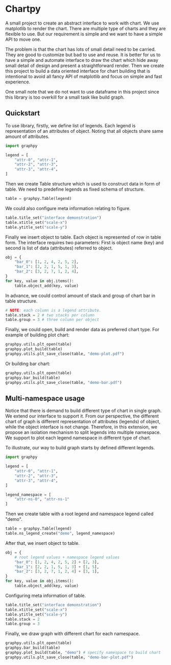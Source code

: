 # Chartpy

A small project to create an abstract interface to work with chart.
We use matplotlib to render the chart.
There are multiple type of charts and they are flexible to use.
But our requirement is simple and we want to have a simple API to move one.

The problem is that the chart has lots of small detail need to be carried.
They are good to customize but bad to use and reuse.
It is better for us to have a simple and automate interface to draw the chart
which hide away small detail of design and present a straightforward render.
Then we create this project to build a data oriented interface for chart building
that is intentional to avoid all fancy API of matplotlib
and focus on simple and fast experience.

One small note that we do not want to use dataframe in this project
since this library is too overkill for a small task like build graph.

## Quickstart

To use library, firstly, we define list of legends.
Each legend is representation of an attributes of object.
Noting that all objects share same amount of attributes.
```python
import graphpy

legend = [
    "attr-0", "attr-1",
    "attr-2", "attr-3",
    "attr-3", "attr-4",
]
```

Then we create Table structure
which is used to construct data in form of table.
We need to predefine legends as fixed schema of structure.
```python
table = graphpy.Table(legend)
```

We could also configure meta information relating to figure.
```python
table.title_set("interface demonstration")
table.xtitle_set("scale-x")
table.ytitle_set("scale-y")
```

Finally we insert object to table.
Each object is represented of row in table form.
The interface requires two parameters:
First is object name (key)
and second is list of data (attributes) referred to object.
```python
obj = {
    "bar_0": [1, 2, 4, 2, 5, 2],
    "bar_1": [2, 2, 1, 5, 1, 3],
    "bar_2": [3, 2, 7, 1, 2, 4],
}
for key, value in obj.items():
    table.object_add(key, value)
```

In advance, we could control amount of stack and group of chart bar
in table structure.
```python
# NOTE: each column is a legend attribute.
table.stack = 2 # two stacks per column
table.group = 3 # three column per object
```

Finally, we could open, build and render data as preferred chart type.
For example of building plot chart:
```python
graphpy.utils.plt_open(table)
graphpy.plot_build(table)
graphpy.utils.plt_save_close(table, "demo-plot.pdf")
```

Or building bar chart:
```python
graphpy.utils.plt_open(table)
graphpy.bar_build(table)
graphpy.utils.plt_save_close(table, "demo-bar.pdf")
```

## Multi-namespace usage

Notice that there is demand to build different type of chart in single graph.
We extend our interface to support it.
From our perspective,
the different chart of graph
is different representation of attributes (legends) of object,
while the object interface is not change.
Therefore, in this extension,
we propose an isolation mechanism to split legends into multiple namespace.
We support to plot each legend namespace in different type of chart.

To illustrate, our way to build graph starts by defined different legends.
```python
import graphpy

legend = [
    "attr-0", "attr-1",
    "attr-2", "attr-3",
    "attr-3", "attr-4",
]

legend_namespace = [
    "attr-ns-0", "attr-ns-1"
]
```

Then we create table with a root legend and namespace legend called "demo".
```python
table = graphpy.Table(legend)
table.ns_legend_create("demo", legend_namespace)
```

After that, we insert object to table.
```python
obj = {
    # root legend values + namespace legend values
    "bar_0": [1, 2, 4, 2, 5, 2] + [2, 3],
    "bar_1": [2, 2, 1, 5, 1, 3] + [1, 5],
    "bar_2": [3, 2, 7, 1, 2, 4] + [3, 1],
}
for key, value in obj.items():
    table.object_add(key, value)
```

Configuring meta information of table.
```python
table.title_set("interface demonstration")
table.xtitle_set("scale-x")
table.ytitle_set("scale-y")
table.stack = 2
table.group = 3
```

Finally, we draw graph with different chart for each namespace.
```python
graphpy.utils.plt_open(table)
graphpy.bar_build(table)
graphpy.plot_build(table, "demo") # specify namespace to build chart
graphpy.utils.plt_save_close(table, "demo-bar-plot.pdf")
```
